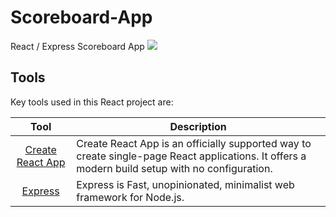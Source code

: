 # Scoreboard-App
React / Express Scoreboard App
![](https://curtisaallen.github.io/Scoreboard-App/bg.png)

## Tools
Key tools used in this React project are:

| Tool             | Description   |
| :-------------:|--------------|
| [Create React App](https://reactjs.org/docs/create-a-new-react-app.html) | Create React App is an officially supported way to create single-page React applications. It offers a modern build setup with no configuration. |
| [Express](https://expressjs.com/) | Express is Fast, unopinionated, minimalist web framework for Node.js. 
